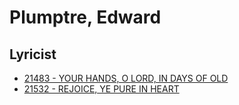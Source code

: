 # Plumptre, Edward 

## Lyricist

- [21483 - YOUR HANDS, O LORD, IN DAYS OF OLD](/hymns/21483.md)
- [21532 - REJOICE, YE PURE IN HEART](/hymns/21532.md)

